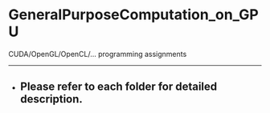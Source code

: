 # GeneralPurposeComputation_on_GPU

CUDA/OpenGL/OpenCL/... programming assignments

---

* ## Please refer to each folder for detailed description.
